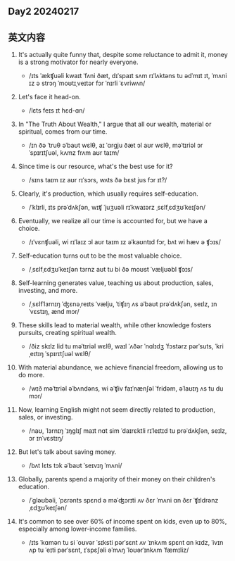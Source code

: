 ## Day2 20240217
## 英文内容
1. It's actually quite funny that, despite some reluctance to admit it, money is a strong motivator for nearly everyone.
   - /ɪts ˈækʧuəli kwaɪt ˈfʌni ðæt, dɪˈspaɪt sʌm rɪˈlʌktəns tu ədˈmɪt ɪt, ˈmʌni ɪz ə strɔŋ ˈmoʊtɪˌveɪtər fɔr ˈnɪrli ˈɛvriwʌn/

2. Let's face it head-on.
   - /lɛts feɪs ɪt hɛd-ɑn/

3. In "The Truth About Wealth," I argue that all our wealth, material or spiritual, comes from our time.
   - /ɪn ðə ˈtruθ əˈbaʊt wɛlθ, aɪ ˈɑrɡju ðæt ɔl aʊr wɛlθ, məˈtɪriəl ɔr ˈspɪrɪtʃuəl, kʌmz frʌm aʊr taɪm/

4. Since time is our resource, what's the best use for it?
   - /sɪns taɪm ɪz aʊr rɪˈsɔrs, wʌts ðə bɛst jus fɔr ɪt?/

5. Clearly, it's production, which usually requires self-education.
   - /ˈklɪrli, ɪts prəˈdʌkʃən, wɪʧ ˈjuʒuəli rɪˈkwaɪərz ˌsɛlfˌɛdʒʊˈkeɪʃən/

6. Eventually, we realize all our time is accounted for, but we have a choice.
   - /ɪˈvɛnʧuəli, wi rɪˈlaɪz ɔl aʊr taɪm ɪz əˈkaʊntɪd fɔr, bʌt wi hæv ə ʧɔɪs/

7. Self-education turns out to be the most valuable choice.
   - /ˌsɛlfˌɛdʒʊˈkeɪʃən tɜrnz aʊt tu bi ðə moʊst ˈvæljʊəbl ʧɔɪs/

8. Self-learning generates value, teaching us about production, sales, investing, and more.
   - /ˌsɛlfˈlɜrnɪŋ ˈʤɛnəˌreɪts ˈvælju, ˈtiʧɪŋ ʌs əˈbaʊt prəˈdʌkʃən, seɪlz, ɪnˈvɛstɪŋ, ænd mɔr/

9. These skills lead to material wealth, while other knowledge fosters pursuits, creating spiritual wealth.
   - /ðiz skɪlz lid tu məˈtɪriəl wɛlθ, waɪl ˈʌðər ˈnɑlɪdʒ ˈfɔstərz pərˈsuts, ˈkriˌeɪtɪŋ ˈspɪrɪtʃuəl wɛlθ/

10. With material abundance, we achieve financial freedom, allowing us to do more.
    - /wɪð məˈtɪriəl əˈbʌndəns, wi əˈʧiv faɪˈnænʃəl ˈfridəm, əˈlaʊɪŋ ʌs tu du mɔr/

11. Now, learning English might not seem directly related to production, sales, or investing.
    - /naʊ, ˈlɜrnɪŋ ˈɪŋɡlɪʃ maɪt nɑt sim ˈdaɪrɛktli rɪˈleɪtɪd tu prəˈdʌkʃən, seɪlz, ɔr ɪnˈvɛstɪŋ/

12. But let's talk about saving money.
    - /bʌt lɛts tɔk əˈbaʊt ˈseɪvɪŋ ˈmʌni/

13. Globally, parents spend a majority of their money on their children's education.
    - /ˈɡləʊbəli, ˈpɛrənts spɛnd ə məˈʤɔrɪti ʌv ðɛr ˈmʌni ɑn ðɛr ˈʧɪldrənz ˌɛdʒʊˈkeɪʃən/

14. It's common to see over 60% of income spent on kids, even up to 80%, especially among lower-income families.
    - /ɪts ˈkɑmən tu si ˈoʊvər ˈsɪksti pərˈsɛnt ʌv ˈɪnkʌm spɛnt ɑn kɪdz, ˈivɪn ʌp tu ˈeɪti pərˈsɛnt, ɪˈspɛʃəli əˈmʌŋ ˈloʊərˈɪnkʌm ˈfæmɪliz/
